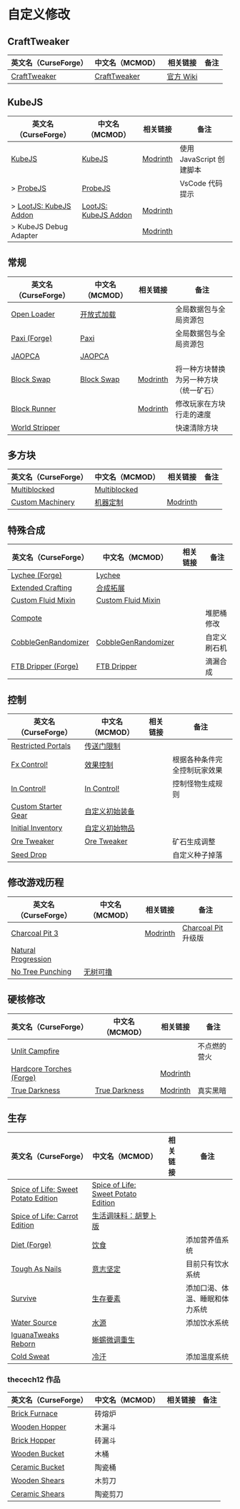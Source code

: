 # 自定义修改

## CraftTweaker

| 英文名（CurseForge）                                                      | 中文名（MCMOD）                                     | 相关链接                                  | 备注 |
| ------------------------------------------------------------------------- | --------------------------------------------------- | ----------------------------------------- | ---- |
| [CraftTweaker](https://www.curseforge.com/minecraft/mc-mods/crafttweaker) | [CraftTweaker](https://www.mcmod.cn/class/669.html) | [官方 Wiki](https://docs.blamejared.com/) |      |

## KubeJS

| 英文名（CurseForge）                                                                | 中文名（MCMOD）                                              | 相关链接                                                  | 备注                     |
| ----------------------------------------------------------------------------------- | ------------------------------------------------------------ | --------------------------------------------------------- | ------------------------ |
| [KubeJS](https://www.curseforge.com/minecraft/mc-mods/kubejs)                       | [KubeJS](https://www.mcmod.cn/class/2450.html)               | [Modrinth](https://modrinth.com/mod/kubejs)               | 使用 JavaScript 创建脚本 |
| > [ProbeJS](https://www.curseforge.com/minecraft/mc-mods/probejs)                   | [ProbeJS](https://www.mcmod.cn/class/6486.html)              |                                                           | VsCode 代码提示          |
| > [LootJS: KubeJS Addon](https://www.curseforge.com/minecraft/mc-mods/lootjs-forge) | [LootJS: KubeJS Addon](https://www.mcmod.cn/class/6327.html) | [Modrinth](https://modrinth.com/mod/lootjs)               |                          |
| > KubeJS Debug Adapter                                                              |                                                              | [Modrinth](https://modrinth.com/mod/kubejs-debug-adapter) |                          |

## 常规

| 英文名（CurseForge）                                                            | 中文名（MCMOD）                                    | 相关链接                                          | 备注                                   |
| ------------------------------------------------------------------------------- | -------------------------------------------------- | ------------------------------------------------- | -------------------------------------- |
| [Open Loader](https://www.curseforge.com/minecraft/mc-mods/open-loader)         | [开放式加载](https://www.mcmod.cn/class/3002.html) |                                                   | 全局数据包与全局资源包                 |
| [Paxi (Forge)](https://www.curseforge.com/minecraft/mc-mods/paxi-forge)         | [Paxi](https://www.mcmod.cn/class/4615.html)       |                                                   | 全局数据包与全局资源包                 |
| [JAOPCA](https://www.curseforge.com/minecraft/mc-mods/jaopca)                   | [JAOPCA](https://www.mcmod.cn/class/878.html)      |                                                   |                                        |
| [Block Swap](https://www.curseforge.com/minecraft/mc-mods/block-swap)           | [Block Swap](https://www.mcmod.cn/class/3865.html) | [Modrinth](https://modrinth.com/mod/block-swap)   | 将一种方块替换为另一种方块（统一矿石） |
| [Block Runner](https://www.curseforge.com/minecraft/mc-mods/block-runner-forge) |                                                    | [Modrinth](https://modrinth.com/mod/block-runner) | 修改玩家在方块行走的速度               |
| [World Stripper](https://www.curseforge.com/minecraft/mc-mods/world-stripper)   |                                                    |                                                   | 快速清除方块                           |

## 多方块

| 英文名（CurseForge）                                                              | 中文名（MCMOD）                                      | 相关链接                                              | 备注 |
| --------------------------------------------------------------------------------- | ---------------------------------------------------- | ----------------------------------------------------- | ---- |
| [Multiblocked](https://www.curseforge.com/minecraft/mc-mods/multiblocked)         | [Multiblocked](https://www.mcmod.cn/class/6191.html) |                                                       |      |
| [Custom Machinery](https://www.curseforge.com/minecraft/mc-mods/custom-machinery) | [机器定制](https://www.mcmod.cn/class/3903.html)     | [Modrinth](https://modrinth.com/mod/custom-machinery) |      |

## 特殊合成

| 英文名（CurseForge）                                                                    | 中文名（MCMOD）                                             | 相关链接 | 备注         |
| --------------------------------------------------------------------------------------- | ----------------------------------------------------------- | -------- | ------------ |
| [Lychee (Forge)](https://www.curseforge.com/minecraft/mc-mods/lychee)                   | [Lychee](https://www.mcmod.cn/class/5559.html)              |          |              |
| [Extended Crafting](https://www.curseforge.com/minecraft/mc-mods/extended-crafting)     | [合成拓展](https://www.mcmod.cn/class/1602.html)            |          |              |
| [Custom Fluid Mixin](https://www.curseforge.com/minecraft/mc-mods/custom-fluid-mixin)   | [Custom Fluid Mixin](https://www.mcmod.cn/class/5942.html)  |          |              |
| [Compote](https://www.curseforge.com/minecraft/mc-mods/compote)                         |                                                             |          | 堆肥桶修改   |
| [CobbleGenRandomizer](https://www.curseforge.com/minecraft/mc-mods/cobblegenrandomizer) | [CobbleGenRandomizer](https://www.mcmod.cn/class/4149.html) |          | 自定义刷石机 |
| [FTB Dripper (Forge)](https://www.curseforge.com/minecraft/mc-mods/ftb-dripper-forge)   | [FTB Dripper](https://www.mcmod.cn/class/4930.html)         |          | 滴漏合成     |

## 控制

| 英文名（CurseForge）                                                                    | 中文名（MCMOD）                                        | 相关链接 | 备注                         |
| --------------------------------------------------------------------------------------- | ------------------------------------------------------ | -------- | ---------------------------- |
| [Restricted Portals](https://www.curseforge.com/minecraft/mc-mods/restricted-portals)   | [传送门限制](https://www.mcmod.cn/class/1911.html)     |          |                              |
| [Fx Control!](https://www.curseforge.com/minecraft/mc-mods/fx-control)                  | [效果控制](https://www.mcmod.cn/class/4942.html)       |          | 根据各种条件完全控制玩家效果 |
| [In Control!](https://www.curseforge.com/minecraft/mc-mods/in-control)                  | [In Control!](https://www.mcmod.cn/class/3826.html)    |          | 控制怪物生成规则             |
| [Custom Starter Gear](https://www.curseforge.com/minecraft/mc-mods/custom-starter-gear) | [自定义初始装备](https://www.mcmod.cn/class/1918.html) |          |                              |
| [Initial Inventory](https://www.curseforge.com/minecraft/mc-mods/initial-inventory)     | [自定义初始物品](https://www.mcmod.cn/class/1510.html) |          |                              |
| [Ore Tweaker](https://www.curseforge.com/minecraft/mc-mods/ore-tweaker)                 | [Ore Tweaker](https://www.mcmod.cn/class/4479.html)    |          | 矿石生成调整                 |
| [Seed Drop](https://www.curseforge.com/minecraft/mc-mods/seed-drop)                     |                                                        |          | 自定义种子掉落               |

## 修改游戏历程

| 英文名（CurseForge）                                                                     | 中文名（MCMOD）                                  | 相关链接                                          | 备注                                                        |
| ---------------------------------------------------------------------------------------- | ------------------------------------------------ | ------------------------------------------------- | ----------------------------------------------------------- |
| [Charcoal Pit 3](https://www.curseforge.com/minecraft/mc-mods/charcoal-pit-3)            |                                                  | [Modrinth](https://modrinth.com/mod/charcoal_pit) | [Charcoal Pit](https://www.mcmod.cn/class/1225.html) 升级版 |
| [Natural Progression](https://www.curseforge.com/minecraft/mc-mods/natural-progressions) |                                                  |                                                   |                                                             |
| [No Tree Punching](https://www.curseforge.com/minecraft/mc-mods/no-tree-punching)        | [无树可撸](https://www.mcmod.cn/class/2138.html) |                                                   |                                                             |

## 硬核修改

| 英文名（CurseForge）                                                                            | 中文名（MCMOD）                                       | 相关链接                                              | 备注         |
| ----------------------------------------------------------------------------------------------- | ----------------------------------------------------- | ----------------------------------------------------- | ------------ |
| [Unlit Campfire](https://www.curseforge.com/minecraft/mc-mods/unlit-campfire)                   |                                                       |                                                       | 不点燃的营火 |
| [Hardcore Torches (Forge)](https://www.curseforge.com/minecraft/mc-mods/hardcore-torches-forge) |                                                       | [Modrinth](https://modrinth.com/mod/hardcore-torches) |              |
| [True Darkness](https://www.curseforge.com/minecraft/mc-mods/true-darkness)                     | [True Darkness](https://www.mcmod.cn/class/5334.html) | [Modrinth](https://modrinth.com/mod/true-darkness)    | 真实黑暗     |

## 生存

| 英文名（CurseForge）                                                                                                   | 中文名（MCMOD）                                                             | 相关链接 | 备注                           |
| ---------------------------------------------------------------------------------------------------------------------- | --------------------------------------------------------------------------- | -------- | ------------------------------ |
| [Spice of Life: Sweet Potato Edition](https://www.curseforge.com/minecraft/mc-mods/spice-of-life-sweet-potato-edition) | [Spice of Life: Sweet Potato Edition](https://www.mcmod.cn/class/7193.html) |          |                                |
| [Spice of Life: Carrot Edition](https://www.curseforge.com/minecraft/mc-mods/spice-of-life-carrot-edition)             | [生活调味料：胡萝卜版](https://www.mcmod.cn/class/1836.html)                |          |                                |
| [Diet (Forge)](https://www.curseforge.com/minecraft/mc-mods/diet)                                                      | [饮食](https://www.mcmod.cn/class/3599.html)                                |          | 添加营养值系统                 |
| [Tough As Nails](https://www.curseforge.com/minecraft/mc-mods/tough-as-nails)                                          | [意志坚定](https://www.mcmod.cn/class/531.html)                             |          | 目前只有饮水系统               |
| [Survive](https://www.curseforge.com/minecraft/mc-mods/survive)                                                        | [生存要素](https://www.mcmod.cn/class/3493.html)                            |          | 添加口渴、体温、睡眠和体力系统 |
| [Water Source](https://www.curseforge.com/minecraft/mc-mods/water-source)                                              | [水源](https://www.mcmod.cn/class/2638.html)                                |          | 添加饮水系统                   |
| [IguanaTweaks Reborn](https://www.curseforge.com/minecraft/mc-mods/iguanatweaks-reborn)                                | [蜥蜴微调重生](https://www.mcmod.cn/class/4130.html)                        |          |                                |
| [Cold Sweat](https://www.curseforge.com/minecraft/mc-mods/cold-sweat)                                                  | [冷汗](https://www.mcmod.cn/class/4383.html)                                |          | 添加温度系统                   |

### thecech12 作品

| 英文名（CurseForge）                                                          | 中文名（MCMOD） | 相关链接 | 备注 |
| ----------------------------------------------------------------------------- | --------------- | -------- | ---- |
| [Brick Furnace](https://www.curseforge.com/minecraft/mc-mods/brick-furnace)   | 砖熔炉          |          |      |
| [Wooden Hopper](https://www.curseforge.com/minecraft/mc-mods/wooden-hopper)   | 木漏斗          |          |      |
| [Brick Hopper](https://www.curseforge.com/minecraft/mc-mods/brick-hopper)     | 砖漏斗          |          |      |
| [Wooden Bucket](https://www.curseforge.com/minecraft/mc-mods/wooden-bucket)   | 木桶            |          |      |
| [Ceramic Bucket](https://www.curseforge.com/minecraft/mc-mods/ceramic-bucket) | 陶瓷桶          |          |      |
| [Wooden Shears](https://www.curseforge.com/minecraft/mc-mods/wooden-shears)   | 木剪刀          |          |      |
| [Ceramic Shears](https://www.curseforge.com/minecraft/mc-mods/ceramic-shears) | 陶瓷剪刀        |          |      |
